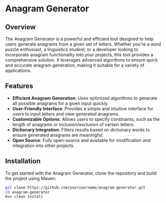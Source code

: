 # Anagram Generator

## Overview

The Anagram Generator is a powerful and efficient tool designed to help users generate anagrams from a given set of letters. Whether you're a word puzzle enthusiast, a linguistics student, or a developer looking to incorporate anagram functionality into your projects, this tool provides a comprehensive solution. It leverages advanced algorithms to ensure quick and accurate anagram generation, making it suitable for a variety of applications.

## Features

- **Efficient Anagram Generation**: Uses optimized algorithms to generate all possible anagrams for a given input quickly.
- **User-Friendly Interface**: Provides a simple and intuitive interface for users to input letters and view generated anagrams.
- **Customizable Options**: Allows users to specify constraints, such as the length of anagrams or inclusion/exclusion of certain letters.
- **Dictionary Integration**: Filters results based on dictionary words to ensure generated anagrams are meaningful.
- **Open Source**: Fully open-source and available for modification and integration into other projects.

## Installation

To get started with the Anagram Generator, clone the repository and build the project using Maven:

```bash
git clone https://github.com/yourusername/anagram-generator.git
cd anagram-generator
mvn clean install
